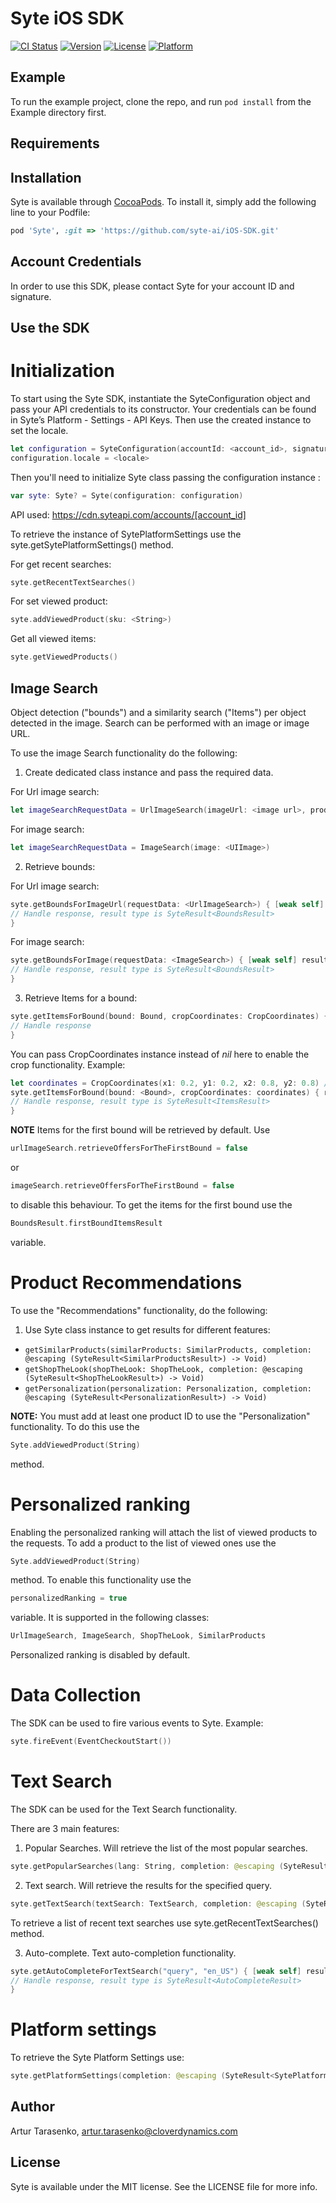 # Syte iOS SDK

[![CI Status](https://img.shields.io/travis/arturtarasenko/Syte.svg?style=flat)](https://travis-ci.org/arturtarasenko/Syte)
[![Version](https://img.shields.io/cocoapods/v/Syte.svg?style=flat)](https://cocoapods.org/pods/Syte)
[![License](https://img.shields.io/cocoapods/l/Syte.svg?style=flat)](https://cocoapods.org/pods/Syte)
[![Platform](https://img.shields.io/cocoapods/p/Syte.svg?style=flat)](https://cocoapods.org/pods/Syte)

## Example

To run the example project, clone the repo, and run `pod install` from the Example directory first.

## Requirements

## Installation

Syte is available through [CocoaPods](https://cocoapods.org). To install
it, simply add the following line to your Podfile:

```ruby
pod 'Syte', :git => 'https://github.com/syte-ai/iOS-SDK.git'
```

## Account Credentials

In order to use this SDK, please contact Syte for your account ID and signature.     

## Use the SDK

# Initialization

To start using the Syte SDK, instantiate the SyteConfiguration object and pass your API credentials to its constructor. 
Your credentials can be found in Syte’s Platform - Settings - API Keys.
Then use the created instance to set the locale.
```swift  
let configuration = SyteConfiguration(accountId: <account_id>, signature: <api_signature>)
configuration.locale = <locale>
```

Then you'll need to initialize Syte class passing the configuration instance :

```swift  
var syte: Syte? = Syte(configuration: configuration)
```

API used: https://cdn.syteapi.com/accounts/[account_id]

To retrieve the instance of SytePlatformSettings use the syte.getSytePlatformSettings() method.

For get recent searches:
```swift
syte.getRecentTextSearches()
```

For set viewed product:
```swift
syte.addViewedProduct(sku: <String>)
```

Get all viewed items:
```swift
syte.getViewedProducts()
```

## Image Search

Object detection ("bounds") and a similarity search ("Items") per object detected in the image. 
Search can be performed with an image or image URL.

To use the image Search functionality do the following:

1. Create dedicated class instance and pass the required data.

For Url image search:
```swift  
let imageSearchRequestData = UrlImageSearch(imageUrl: <image url>, productType: <SyteProductType>)
```
For image search:
```swift  
let imageSearchRequestData = ImageSearch(image: <UIImage>)
```
2. Retrieve bounds:

For Url image search:
```swift  
syte.getBoundsForImageUrl(requestData: <UrlImageSearch>) { [weak self] result in
// Handle response, result type is SyteResult<BoundsResult> 
}
```
For image search:
```swift  
syte.getBoundsForImage(requestData: <ImageSearch>) { [weak self] result in
// Handle response, result type is SyteResult<BoundsResult> 
}
```
3. Retrieve Items for a bound:
```swift  
syte.getItemsForBound(bound: Bound, cropCoordinates: CropCoordinates) { result in
// Handle response
}
```

You can pass CropCoordinates instance instead of *nil* here to enable the crop functionality. Example:
```swift  
let coordinates = CropCoordinates(x1: 0.2, y1: 0.2, x2: 0.8, y2: 0.8) // The coordinates should be relative ranging from 0.0 to 1.0
syte.getItemsForBound(bound: <Bound>, cropCoordinates: coordinates) { result in
// Handle response, result type is SyteResult<ItemsResult> 
}
```

**NOTE**
Items for the first bound will be retrieved by default.
Use 
```swift
urlImageSearch.retrieveOffersForTheFirstBound = false
```
or
```swift
imageSearch.retrieveOffersForTheFirstBound = false
```
to disable this behaviour.
To get the items for the first bound use the 
```swift 
BoundsResult.firstBoundItemsResult
``` 
variable.

# Product Recommendations
To use the "Recommendations" functionality, do the following:

1. Use Syte class instance to get results for different features:

*   `getSimilarProducts(similarProducts: SimilarProducts, completion: @escaping (SyteResult<SimilarProductsResult>) -> Void)`
*   `getShopTheLook(shopTheLook: ShopTheLook, completion: @escaping (SyteResult<ShopTheLookResult>) -> Void)`
*   `getPersonalization(personalization: Personalization, completion: @escaping (SyteResult<PersonalizationResult>) -> Void)`

**NOTE:** You must add at least one product ID to use the "Personalization" functionality. To do this use the 
```swift
Syte.addViewedProduct(String)
``` 
method.

# Personalized ranking

Enabling the personalized ranking will attach the list of viewed products to the requests. 
To add a product to the list of viewed ones use the
```swift
Syte.addViewedProduct(String)
```
method.
To enable this functionality use the 
```swift
personalizedRanking = true
```
variable. 
It is supported in the following classes: 
```swift
UrlImageSearch, ImageSearch, ShopTheLook, SimilarProducts
```
Personalized ranking is disabled by default.

# Data Collection

The SDK can be used to fire various events to Syte. Example:
```swift  
syte.fireEvent(EventCheckoutStart())
```
# Text Search

The SDK can be used for the Text Search functionality.

There are 3 main features:

1. Popular Searches. Will retrieve the list of the most popular searches.
```swift  
syte.getPopularSearches(lang: String, completion: @escaping (SyteResult<[String]>) -> Void)
```
2. Text search. Will retrieve the results for the specified query.
```swift  
syte.getTextSearch(textSearch: TextSearch, completion: @escaping (SyteResult<TextSearchResult>) -> Void)
```
To retrieve a list of recent text searches use syte.getRecentTextSearches() method.

3. Auto-complete. Text auto-completion functionality.
```swift  
syte.getAutoCompleteForTextSearch("query", "en_US") { [weak self] result in
// Handle response, result type is SyteResult<AutoCompleteResult>
}
```

# Platform settings
To retrieve the Syte Platform Settings use:
```swift  
syte.getPlatformSettings(completion: @escaping (SyteResult<SytePlatformSettings>) -> Void)
```     

## Author

Artur Tarasenko, artur.tarasenko@cloverdynamics.com

## License

Syte is available under the MIT license. See the LICENSE file for more info.
